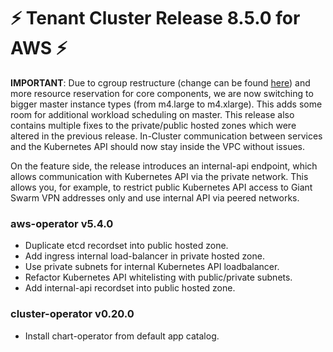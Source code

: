 # :zap:  Tenant Cluster Release 8.5.0 for AWS :zap:

**IMPORTANT**: Due to cgroup restructure (change can be found [here](https://github.com/giantswarm/k8scloudconfig/pull/564)) and more resource reservation for core components, we are now switching to bigger master instance types (from m4.large to m4.xlarge). This adds some room for additional workload scheduling on master.
This release also contains multiple fixes to the private/public hosted zones which were altered in the previous release. In-Cluster communication between services and the Kubernetes API should now stay inside the VPC without issues.

On the feature side, the release introduces an internal-api endpoint, which allows communication with Kubernetes API via the private network. This allows you, for example, to restrict public Kubernetes API access to Giant Swarm VPN addresses only and use internal API via peered networks.

### aws-operator v5.4.0
- Duplicate etcd recordset into public hosted zone.
- Add ingress internal load-balancer in private hosted zone.
- Use private subnets for internal Kubernetes API loadbalancer.
- Refactor Kubernetes API whitelisting with public/private subnets.
- Add internal-api recordset into public hosted zone.

### cluster-operator v0.20.0
- Install chart-operator from default app catalog.

